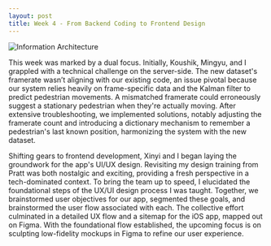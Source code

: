```yaml
---
layout: post
title: Week 4 - From Backend Coding to Frontend Design
---
```

![Information Architecture](https://leozhvng23.github.io/dream-blog/images/info_arch_v2.png)

This week was marked by a dual focus. Initially, Koushik, Mingyu, and I grappled with a technical challenge on the server-side. The new dataset's framerate wasn’t aligning with our existing code, an issue pivotal because our system relies heavily on frame-specific data and the Kalman filter to predict pedestrian movements. A mismatched framerate could erroneously suggest a stationary pedestrian when they're actually moving. After extensive troubleshooting, we implemented solutions, notably adjusting the framerate count and introducing a dictionary mechanism to remember a pedestrian's last known position, harmonizing the system with the new dataset.

Shifting gears to frontend development, Xinyi and I began laying the groundwork for the app's UI/UX design. Revisiting my design training from Pratt was both nostalgic and exciting, providing a fresh perspective in a tech-dominated context. To bring the team up to speed, I elucidated the foundational steps of the UX/UI design process I was taught. Together, we brainstormed user objectives for our app, segmented these goals, and brainstormed the user flow associated with each. The collective effort culminated in a detailed UX flow and a sitemap for the iOS app, mapped out on Figma. With the foundational flow established, the upcoming focus is on sculpting low-fidelity mockups in Figma to refine our user experience.
